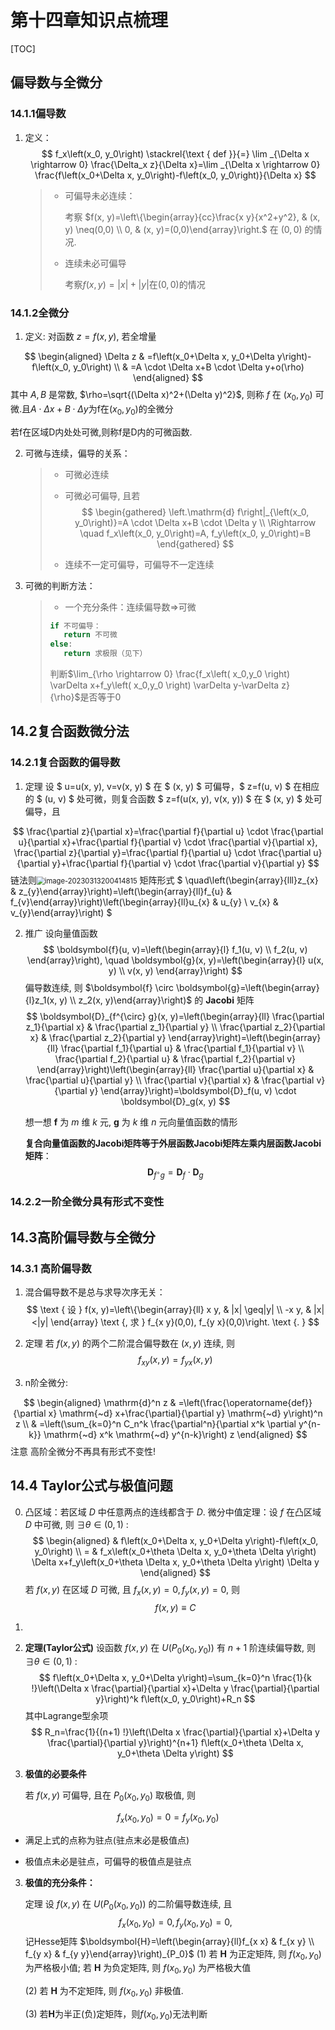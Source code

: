 # 第十四章知识点梳理

[TOC]

## 偏导数与全微分

### 14.1.1偏导数

1. 定义：
   $$
   f_x\left(x_0, y_0\right) \stackrel{\text { def }}{=} \lim _{\Delta x \rightarrow 0} \frac{\Delta_x z}{\Delta x}=\lim _{\Delta x \rightarrow 0} \frac{f\left(x_0+\Delta x, y_0\right)-f\left(x_0, y_0\right)}{\Delta x}
   $$

   > - 可偏导未必连续：
   >
   >   考察 $f(x, y)=\left\{\begin{array}{cc}\frac{x y}{x^2+y^2}, & (x, y) \neq(0,0) \\ 0, & (x, y)=(0,0)\end{array}\right.$ 在 $(0,0)$ 的情况.
   >
   >   
   >
   > - 连续未必可偏导
   >
   >   考察$f(x,y) = |x|+|y|$在$(0,0)$的情况
   >
   >   

### 14.1.2全微分

1. 定义: 对函数 $z=f(x, y)$, 若全增量

$$
\begin{aligned}
\Delta z & =f\left(x_0+\Delta x, y_0+\Delta y\right)-f\left(x_0, y_0\right) \\
& =A \cdot \Delta x+B \cdot \Delta y+o(\rho)
\end{aligned}
$$
其中 $A, B$ 是常数, $\rho=\sqrt{(\Delta x)^2+(\Delta y)^2}$, 则称 $f$ 在 $\left(x_0, y_0\right)$ 可微.且$A \cdot \Delta x+B \cdot \Delta y$为f在$(x_0,y_0)$的全微分

若f在区域D内处处可微,则称f是D内的可微函数.

2. 可微与连续，偏导的关系：

   > - 可微必连续
   >
   > - 可微必可偏导, 且若
   >   $$
   >   \begin{gathered}
   >   \left.\mathrm{d} f\right|_{\left(x_0, y_0\right)}=A \cdot \Delta x+B \cdot \Delta y \\
   >   \Rightarrow \quad f_x\left(x_0, y_0\right)=A, f_y\left(x_0, y_0\right)=B
   >   \end{gathered}
   >   $$
   >
   > - 连续不一定可偏导，可偏导不一定连续

3. 可微的判断方法：

   >- 一个充分条件：连续偏导数$\Rightarrow$可微
   >
   >```python
   >if 不可偏导：
   >	return 不可微
   >else:
   >    return 求极限（见下）
   >```
   >
   >判断$\lim_{\rho \rightarrow 0} \frac{f_x\left( x_0,y_0 \right) \varDelta x+f_y\left( x_0,y_0 \right) \varDelta y-\varDelta z}{\rho}$是否等于0

## 14.2复合函数微分法

### 14.2.1复合函数的偏导数

1. 定理 设 $ u=u(x, y), v=v(x, y) $ 在 $ (x, y) $ 可偏导，$ z=f(u, v) $ 在相应的 $ (u, v) $ 处可微，则复合函数 $ z=f(u(x, y), v(x, y)) $ 在 $ (x, y) $ 处可偏导，且

$$
\frac{\partial z}{\partial x}=\frac{\partial f}{\partial u} \cdot \frac{\partial u}{\partial x}+\frac{\partial f}{\partial v} \cdot \frac{\partial v}{\partial x}, \frac{\partial z}{\partial y}=\frac{\partial f}{\partial u} \cdot \frac{\partial u}{\partial y}+\frac{\partial f}{\partial v} \cdot \frac{\partial v}{\partial y}
$$
链法则<img src="https://u.leoroom.top/img/image-20230313200414815.png" alt="image-20230313200414815" style="zoom: 80%;" />
矩阵形式 $ \quad\left(\begin{array}{lll}z_{x} & z_{y}\end{array}\right)=\left(\begin{array}{ll}f_{u} & f_{v}\end{array}\right)\left(\begin{array}{ll}u_{x} & u_{y} \\ v_{x} & v_{y}\end{array}\right) $

2. 推广 设向量值函数
   $$
   \boldsymbol{f}(u, v)=\left(\begin{array}{l}
   f_1(u, v) \\
   f_2(u, v)
   \end{array}\right), \quad \boldsymbol{g}(x, y)=\left(\begin{array}{l}
   u(x, y) \\
   v(x, y)
   \end{array}\right)
   $$
   偏导数连续, 则 $\boldsymbol{f} \circ \boldsymbol{g}=\left(\begin{array}{l}z_1(x, y) \\ z_2(x, y)\end{array}\right)$ 的 $\mathbf{J a c o b i}$ 矩阵
   $$
   \boldsymbol{D}_{f^{\circ} g}(x, y)=\left(\begin{array}{ll}
   \frac{\partial z_1}{\partial x} & \frac{\partial z_1}{\partial y} \\
   \frac{\partial z_2}{\partial x} & \frac{\partial z_2}{\partial y}
   \end{array}\right)=\left(\begin{array}{ll}
   \frac{\partial f_1}{\partial u} & \frac{\partial f_1}{\partial v} \\
   \frac{\partial f_2}{\partial u} & \frac{\partial f_2}{\partial v}
   \end{array}\right)\left(\begin{array}{ll}
   \frac{\partial u}{\partial x} & \frac{\partial u}{\partial y} \\
   \frac{\partial v}{\partial x} & \frac{\partial v}{\partial y}
   \end{array}\right)=\boldsymbol{D}_f(u, v) \cdot \boldsymbol{D}_g(x, y)
   $$
   

   想一想 $\boldsymbol{f}$ 为 $m$ 维 $k$ 元, $\boldsymbol{g}$ 为 $k$ 维 $n$ 元向量值函数的情形

   **复合向量值函数的Jacobi矩阵等于外层函数Jacobi矩阵左乘内层函数Jacobi矩阵**：
   $$
   \boldsymbol{D}_{f^{\circ} g}=\boldsymbol{D}_f \cdot \boldsymbol{D}_g
   $$
### 14.2.2一阶全微分具有形式不变性

## 14.3高阶偏导数与全微分

### 14.3.1 高阶偏导数

1. 混合偏导数不是总与求导次序无关：
   $$
   \text { 设 } f(x, y)=\left\{\begin{array}{ll}
   x y, & |x| \geq|y| \\
   -x y, & |x|<|y|
   \end{array} \text {, 求 } f_{x y}(0,0), f_{y x}(0,0)\right. \text {. }
   $$
    

2. 定理 若 $f(x, y)$ 的两个二阶混合偏导数在 $(x, y)$ 连续, 则
   $$
   f_{x y}(x, y)=f_{y x}(x, y)
   $$

3. n阶全微分:

$$
\begin{aligned}
\mathrm{d}^n z & =\left(\frac{\operatorname{def}}{\partial x} \mathrm{~d} x+\frac{\partial}{\partial y} \mathrm{~d} y\right)^n z \\
& =\left(\sum_{k=0}^n C_n^k \frac{\partial^n}{\partial x^k \partial y^{n-k}} \mathrm{~d} x^k \mathrm{~d} y^{n-k}\right) z
\end{aligned}
$$
注意 高阶全微分不再具有形式不变性!

## 14.4 Taylor公式与极值问题

0. 凸区域：若区域 $D$ 中任意两点的连线都含于 $D$.
   微分中值定理：设 $f$ 在凸区域 $D$ 中可微, 则 $\exists \theta \in(0,1)$ :
   $$
   \begin{aligned}
   & f\left(x_0+\Delta x, y_0+\Delta y\right)-f\left(x_0, y_0\right) \\
   = & f_x\left(x_0+\theta \Delta x, y_0+\theta \Delta y\right) \Delta x+f_y\left(x_0+\theta \Delta x, y_0+\theta \Delta y\right) \Delta y
   \end{aligned}
   $$
   若 $f(x, y)$ 在区域 $D$ 可微, 且 $f_x(x, y)=0, f_y(x, y)=0$, 则
   $$
   f(x, y) \equiv C
   $$

1. 

1. **定理(Taylor公式)** 设函数 $f(x, y)$ 在 $U\left(P_0\left(x_0, y_0\right)\right)$ 有 $n+1$
   阶连续偏导数, 则 $\exists \theta \in(0,1)$ :
   $$
   f\left(x_0+\Delta x, y_0+\Delta y\right)=\sum_{k=0}^n \frac{1}{k !}\left(\Delta x \frac{\partial}{\partial x}+\Delta y \frac{\partial}{\partial y}\right)^k f\left(x_0, y_0\right)+R_n
   $$
   其中Lagrange型余项
   $$
   R_n=\frac{1}{(n+1) !}\left(\Delta x \frac{\partial}{\partial x}+\Delta y \frac{\partial}{\partial y}\right)^{n+1} f\left(x_0+\theta \Delta x, y_0+\theta \Delta y\right)
   $$

2. **极值的必要条件**

   若 $f(x, y)$ 可偏导, 且在 $P_0\left(x_0, y_0\right)$ 取极值, 则

$$
f_x\left(x_0, y_0\right)=0=f_y\left(x_0, y_0\right)
$$
- 满足上式的点称为驻点(驻点末必是极值点)

- 极值点未必是驻点，可偏导的极值点是驻点

3. **极值的充分条件：**

   定理 设 $f(x, y)$ 在 $U\left(P_0\left(x_0, y_0\right)\right)$ 的二阶偏导数连续, 且
   $$
   f_x\left(x_0, y_0\right)=0, f_y\left(x_0, y_0\right)=0,
   $$
   记Hesse矩阵 $\boldsymbol{H}=\left(\begin{array}{ll}f_{x x} & f_{x y} \\ f_{y x} & f_{y y}\end{array}\right)_{P_0}$
   (1) 若 $\boldsymbol{H}$ 为正定矩阵, 则 $f\left(x_0, y_0\right)$ 为严格极小值; 若 $\boldsymbol{H}$ 为负定矩阵, 则 $f\left(x_0, y_0\right)$ 为严格极大值

   (2) 若 $\boldsymbol{H}$ 为不定矩阵, 则 $f\left(x_0, y_0\right)$ 非极值.

   (3) 若$\boldsymbol{H}$为半正(负)定矩阵，则$f\left(x_0, y_0\right)$无法判断

   
